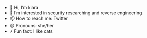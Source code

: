 - 👋 Hi, I’m kiara
- 👀 I’m interested in security researching and reverse engineering
- 📫 How to reach me: Twitter
- 😄 Pronouns: she/her
- ⚡ Fun fact: I like cats
